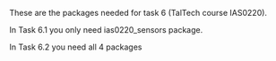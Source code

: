 These are the packages needed for task 6 (TalTech course IAS0220).

In Task 6.1 you only need ias0220_sensors package.

In Task 6.2 you need all 4 packages
